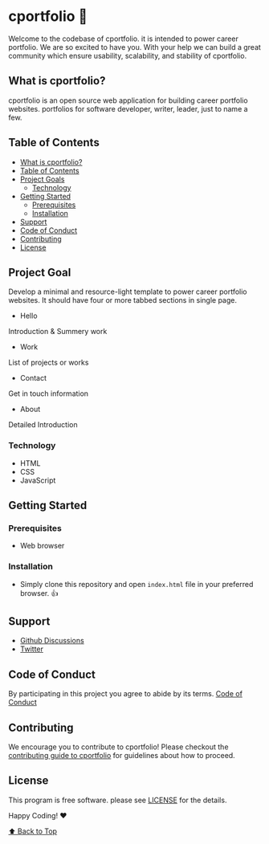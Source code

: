 # cportfolio 🌱

Welcome to the codebase of cportfolio. it is intended to power career portfolio. We are so excited to have you. With your help we can build a great community which ensure usability, scalability, and stability of cportfolio.

## What is cportfolio?

cportfolio is an open source web application for building career portfolio websites. portfolios for software developer, writer, leader, just to name a few. 

## Table of Contents

- [What is cportfolio?](#what-is-cportfolio)
- [Table of Contents](#table-of-contetns)
- [Project Goals](#project-goal)
  - [Technology](#technology)
- [Getting Started](#getting-started)
  - [Prerequisites](#prerequisites)
  - [Installation](#installation)    
- [Support](#support)   
- [Code of Conduct](#code-of-conduct)
- [Contributing](#contributing)
- [License](#license)

## Project Goal

Develop a minimal and resource-light template to power career portfolio websites. It should have four or more tabbed sections in single page.

- Hello

Introduction & Summery work

- Work

List of projects or works

- Contact

Get in touch information

- About

Detailed Introduction

### Technology

- HTML
- CSS
- JavaScript 

## Getting Started

### Prerequisites

- Web browser 

### Installation 

- Simply clone this repository and open `index.html` file in your preferred browser. 👍

## Support
- [Github Discussions](https://github.com/codanv/cportfolio/discussions)
- [Twitter](https://twitter.com/codanv)

## Code of Conduct

By participating in this project you agree to abide by its terms. [Code of Conduct](CONTRIBUTING.md) 

## Contributing

We encourage you to contribute to cportfolio! Please checkout the [contributing guide to cportfolio](CONTRIBUTING.md) for guidelines about how to proceed.

## License

This program is free software. please see [LICENSE](LICENSE.md) for the details.

Happy Coding! ❤️

[⬆ Back to Top](#table-of-contents)
